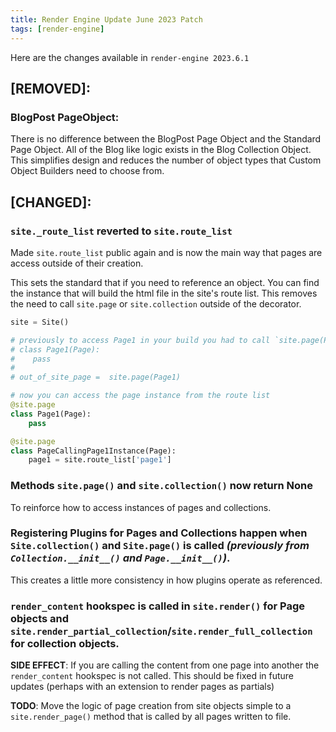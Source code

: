 ```yaml
---
title: Render Engine Update June 2023 Patch
tags: [render-engine]
---
```


Here are the changes available in `render-engine 2023.6.1`

## [REMOVED]:

### BlogPost PageObject:
There is no difference between the BlogPost Page Object and the Standard Page Object. All of the Blog like logic exists in the Blog Collection Object. This simplifies design and reduces the number of object types that Custom Object Builders need to choose from.

## [CHANGED]:

### `site._route_list` reverted to `site.route_list`
Made `site.route_list` public again and is now the main way that pages are access outside of their creation.

This sets the standard that if you need to reference an object. You can find the instance that will build the html file in the site's route list. This removes the need to call `site.page` or `site.collection` outside of the decorator.

```python
site = Site()

# previously to access Page1 in your build you had to call `site.page(Page1)` or create an out-of-site instance of the page.
# class Page1(Page):  
#    pass
#
# out_of_site_page =  site.page(Page1)

# now you can access the page instance from the route list
@site.page
class Page1(Page):
    pass

@site.page
class PageCallingPage1Instance(Page):
    page1 = site.route_list['page1']
```

### Methods `site.page()` and `site.collection()` now return None

To reinforce how to access instances of pages and collections.

### **Registering Plugins for Pages and Collections happen when `Site.collection()` and `Site.page()` is called** _(previously from `Collection.__init__()` and `Page.__init__()`)_.

This creates a little more consistency in how plugins operate as referenced.

### **`render_content` hookspec is called in `site.render()` for Page objects and `site.render_partial_collection`/`site.render_full_collection` for collection objects.**

**SIDE EFFECT**: If you are calling the content from one page into another the `render_content` hookspec is not called. This should be fixed in future updates (perhaps with an extension to render pages as partials) 

**TODO**: Move the logic of page creation from site objects simple to a `site.render_page()` method that is called by all pages written to file.
